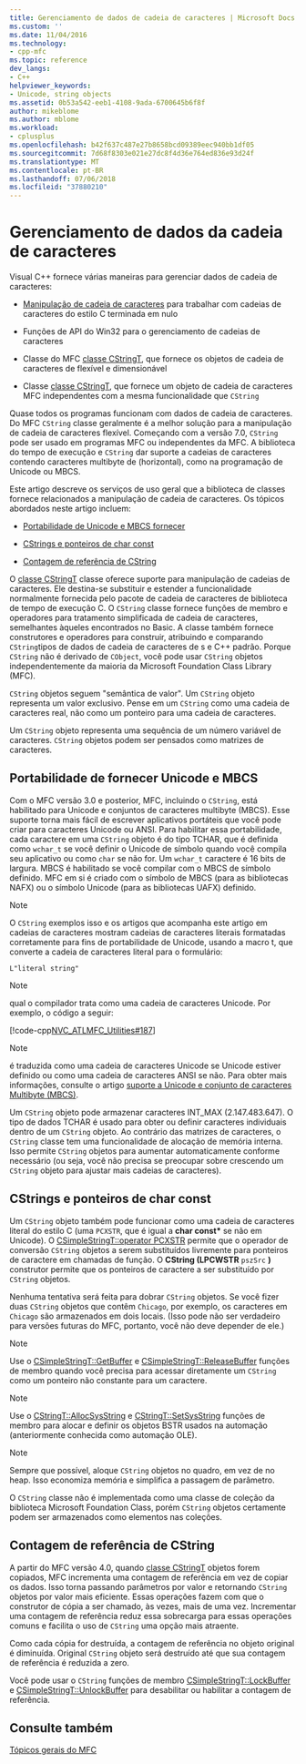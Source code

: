 ```yaml
---
title: Gerenciamento de dados de cadeia de caracteres | Microsoft Docs
ms.custom: ''
ms.date: 11/04/2016
ms.technology:
- cpp-mfc
ms.topic: reference
dev_langs:
- C++
helpviewer_keywords:
- Unicode, string objects
ms.assetid: 0b53a542-eeb1-4108-9ada-6700645b6f8f
author: mikeblome
ms.author: mblome
ms.workload:
- cplusplus
ms.openlocfilehash: b42f637c487e27b8658bcd09389eec940bb1df05
ms.sourcegitcommit: 7d68f8303e021e27dc8f4d36e764ed836e93d24f
ms.translationtype: MT
ms.contentlocale: pt-BR
ms.lasthandoff: 07/06/2018
ms.locfileid: "37880210"
---
```

# <a name="string-data-management"></a>Gerenciamento de dados da cadeia de caracteres
Visual C++ fornece várias maneiras para gerenciar dados de cadeia de caracteres:  
  
-   [Manipulação de cadeia de caracteres](../c-runtime-library/string-manipulation-crt.md) para trabalhar com cadeias de caracteres do estilo C terminada em nulo  
  
-   Funções de API do Win32 para o gerenciamento de cadeias de caracteres  
  
-   Classe do MFC [classe CStringT](../atl-mfc-shared/reference/cstringt-class.md), que fornece os objetos de cadeia de caracteres de flexível e dimensionável  
  
-   Classe [classe CStringT](../atl-mfc-shared/reference/cstringt-class.md), que fornece um objeto de cadeia de caracteres MFC independentes com a mesma funcionalidade que `CString`  
  
 Quase todos os programas funcionam com dados de cadeia de caracteres. Do MFC `CString` classe geralmente é a melhor solução para a manipulação de cadeia de caracteres flexível. Começando com a versão 7.0, `CString` pode ser usado em programas MFC ou independentes da MFC. A biblioteca do tempo de execução e `CString` dar suporte a cadeias de caracteres contendo caracteres multibyte de (horizontal), como na programação de Unicode ou MBCS.  
  
 Este artigo descreve os serviços de uso geral que a biblioteca de classes fornece relacionados a manipulação de cadeia de caracteres. Os tópicos abordados neste artigo incluem:  
  
-   [Portabilidade de Unicode e MBCS fornecer](#_core_unicode_and_mbcs_provide_portability)  
  
-   [CStrings e ponteiros de char const](#_core_cstrings_and_const_char_pointers)  
  
-   [Contagem de referência de CString](#_core_cstring_reference_counting)  
  
 O [classe CStringT](../atl-mfc-shared/reference/cstringt-class.md) classe oferece suporte para manipulação de cadeias de caracteres. Ele destina-se substituir e estender a funcionalidade normalmente fornecida pelo pacote de cadeia de caracteres de biblioteca de tempo de execução C. O `CString` classe fornece funções de membro e operadores para tratamento simplificada de cadeia de caracteres, semelhantes àqueles encontrados no Basic. A classe também fornece construtores e operadores para construir, atribuindo e comparando `CString`tipos de dados de cadeia de caracteres de s e C++ padrão. Porque `CString` não é derivado de `CObject`, você pode usar `CString` objetos independentemente da maioria da Microsoft Foundation Class Library (MFC).  
  
 `CString` objetos seguem "semântica de valor". Um `CString` objeto representa um valor exclusivo. Pense em um `CString` como uma cadeia de caracteres real, não como um ponteiro para uma cadeia de caracteres.  
  
 Um `CString` objeto representa uma sequência de um número variável de caracteres. `CString` objetos podem ser pensados como matrizes de caracteres.  
  
##  <a name="_core_unicode_and_mbcs_provide_portability"></a> Portabilidade de fornecer Unicode e MBCS  
 Com o MFC versão 3.0 e posterior, MFC, incluindo o `CString`, está habilitado para Unicode e conjuntos de caracteres multibyte (MBCS). Esse suporte torna mais fácil de escrever aplicativos portáteis que você pode criar para caracteres Unicode ou ANSI. Para habilitar essa portabilidade, cada caractere em uma `CString` objeto é do tipo TCHAR, que é definida como `wchar_t` se você definir o Unicode de símbolo quando você compila seu aplicativo ou como `char` se não for. Um `wchar_t` caractere é 16 bits de largura. MBCS é habilitado se você compilar com o MBCS de símbolo definido. MFC em si é criado com o símbolo de MBCS (para as bibliotecas NAFX) ou o símbolo Unicode (para as bibliotecas UAFX) definido.  
  
> [!NOTE]
>  O `CString` exemplos isso e os artigos que acompanha este artigo em cadeias de caracteres mostram cadeias de caracteres literais formatadas corretamente para fins de portabilidade de Unicode, usando a macro t, que converte a cadeia de caracteres literal para o formulário:  
  
 `L"literal string"`  
  
> [!NOTE]
>  qual o compilador trata como uma cadeia de caracteres Unicode. Por exemplo, o código a seguir:  
  
 [!code-cpp[NVC_ATLMFC_Utilities#187](../atl-mfc-shared/codesnippet/cpp/string-data-management_1.cpp)]  
  
> [!NOTE]
>  é traduzida como uma cadeia de caracteres Unicode se Unicode estiver definido ou como uma cadeia de caracteres ANSI se não. Para obter mais informações, consulte o artigo [suporte a Unicode e conjunto de caracteres Multibyte (MBCS)](../atl-mfc-shared/unicode-and-multibyte-character-set-mbcs-support.md).  
  
 Um `CString` objeto pode armazenar caracteres INT_MAX (2.147.483.647). O tipo de dados TCHAR é usado para obter ou definir caracteres individuais dentro de um `CString` objeto. Ao contrário das matrizes de caracteres, o `CString` classe tem uma funcionalidade de alocação de memória interna. Isso permite `CString` objetos para aumentar automaticamente conforme necessário (ou seja, você não precisa se preocupar sobre crescendo um `CString` objeto para ajustar mais cadeias de caracteres).  
  
##  <a name="_core_cstrings_and_const_char_pointers"></a> CStrings e ponteiros de char const  
 Um `CString` objeto também pode funcionar como uma cadeia de caracteres literal do estilo C (uma `PCXSTR`, que é igual a **char const\***  se não em Unicode). O [CSimpleStringT::operator PCXSTR](../atl-mfc-shared/reference/csimplestringt-class.md#operator_pcxstr) permite que o operador de conversão `CString` objetos a serem substituídos livremente para ponteiros de caractere em chamadas de função. O **CString (LPCWSTR** `pszSrc` **)** construtor permite que os ponteiros de caractere a ser substituído por `CString` objetos.  
  
 Nenhuma tentativa será feita para dobrar `CString` objetos. Se você fizer duas `CString` objetos que contêm `Chicago`, por exemplo, os caracteres em `Chicago` são armazenados em dois locais. (Isso pode não ser verdadeiro para versões futuras do MFC, portanto, você não deve depender de ele.)  
  
> [!NOTE]
>  Use o [CSimpleStringT::GetBuffer](../atl-mfc-shared/reference/csimplestringt-class.md#getbuffer) e [CSimpleStringT::ReleaseBuffer](../atl-mfc-shared/reference/csimplestringt-class.md#releasebuffer) funções de membro quando você precisa para acessar diretamente um `CString` como um ponteiro não constante para um caractere.  
  
> [!NOTE]
>  Use o [CStringT::AllocSysString](../atl-mfc-shared/reference/cstringt-class.md#allocsysstring) e [CStringT::SetSysString](../atl-mfc-shared/reference/cstringt-class.md#setsysstring) funções de membro para alocar e definir os objetos BSTR usados na automação (anteriormente conhecida como automação OLE).  
  
> [!NOTE]
>  Sempre que possível, aloque `CString` objetos no quadro, em vez de no heap. Isso economiza memória e simplifica a passagem de parâmetro.  
  
 O `CString` classe não é implementada como uma classe de coleção da biblioteca Microsoft Foundation Class, porém `CString` objetos certamente podem ser armazenados como elementos nas coleções.  
  
##  <a name="_core_cstring_reference_counting"></a> Contagem de referência de CString  
 A partir do MFC versão 4.0, quando [classe CStringT](../atl-mfc-shared/reference/cstringt-class.md) objetos forem copiados, MFC incrementa uma contagem de referência em vez de copiar os dados. Isso torna passando parâmetros por valor e retornando `CString` objetos por valor mais eficiente. Essas operações fazem com que o construtor de cópia a ser chamado, às vezes, mais de uma vez. Incrementar uma contagem de referência reduz essa sobrecarga para essas operações comuns e facilita o uso de `CString` uma opção mais atraente.  
  
 Como cada cópia for destruída, a contagem de referência no objeto original é diminuída. Original `CString` objeto será destruído até que sua contagem de referência é reduzida a zero.  
  
 Você pode usar o `CString` funções de membro [CSimpleStringT::LockBuffer](../atl-mfc-shared/reference/csimplestringt-class.md#lockbuffer) e [CSimpleStringT::UnlockBuffer](../atl-mfc-shared/reference/csimplestringt-class.md#unlockbuffer) para desabilitar ou habilitar a contagem de referência.  
  
## <a name="see-also"></a>Consulte também  
 [Tópicos gerais do MFC](../mfc/general-mfc-topics.md)

